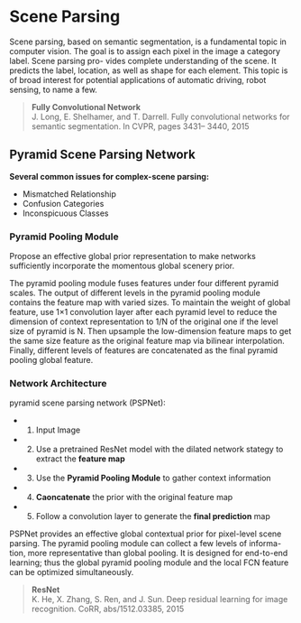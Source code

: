 # Scene Parsing

Scene parsing, based on semantic segmentation, is a fundamental topic in computer vision. The goal is to assign each pixel in the image a category label. Scene parsing pro- vides complete understanding of the scene. It predicts the label, location, as well as shape for each element. This topic is of broad interest for potential applications of automatic driving, robot sensing, to name a few.  

> **Fully Convolutional Network**  
> J. Long, E. Shelhamer, and T. Darrell. Fully convolutional networks for semantic segmentation. In CVPR, pages 3431– 3440, 2015  

## Pyramid Scene Parsing Network

**Several common issues for complex-scene parsing:**

- Mismatched Relationship
- Confusion Categories
- Inconspicuous Classes

### Pyramid Pooling Module

Propose an effective global prior representation to make networks sufficiently incorporate the momentous global scenery prior.  

The pyramid pooling module fuses features under four different pyramid scales. The output of different levels in the pyramid pooling module contains the feature map with varied sizes.  To maintain the weight of global feature, use 1×1 convolution layer after each pyramid level to reduce the dimension of context representation to 1/N of the original one if the level size of pyramid is N. Then upsample the low-dimension feature maps to get the same size feature as the original feature map via bilinear interpolation. Finally, different levels of features are concatenated as the final pyramid pooling global feature.

### Network Architecture

pyramid scene parsing network (PSPNet):

- 1. Input Image
- 2. Use a pretrained ResNet model with the dilated network stategy to extract the **feature map**
- 3. Use the **Pyramid Pooling Module** to gather context information
- 4. **Caoncatenate** the prior with the original feature map
- 5. Follow a convolution layer to generate the **final prediction** map

PSPNet provides an effective global contextual prior for pixel-level scene parsing. The pyramid pooling module can collect a few levels of informa- tion, more representative than global pooling. It is designed for end-to-end learning; thus the global pyramid pooling module and the local FCN feature can be optimized simultaneously.

> **ResNet**   
> K. He, X. Zhang, S. Ren, and J. Sun. Deep residual learning for image recognition. CoRR, abs/1512.03385, 2015